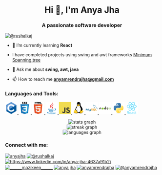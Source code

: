 <h1 align="center">Hi 👋, I'm Anya Jha</h1>
<h3 align="center">A passionate software developer</h3>

<p align="left"> <a href="https://twitter.com/@rushalkaj" target="blank"><img src="https://img.shields.io/twitter/follow/@rushalkaj?logo=twitter&style=for-the-badge" alt="@rushalkaj" /></a> </p>

- 🌱 I’m currently learning **React**

- I have completed projects using swing and awt frameworks [Minimum Spanning tree](https://github.com/anyajha/MST/blob/main/DaaP1.java)

- 💬 Ask me about **swing, awt, java**

- 📫 How to reach me **anyamrendrajha@gmail.com**



<h3 align="left">Languages and Tools:</h3>
<p align="left"> <a href="https://www.cprogramming.com/" target="_blank" rel="noreferrer"> <img src="https://raw.githubusercontent.com/devicons/devicon/master/icons/c/c-original.svg" alt="c" width="40" height="40"/> </a> <a href="https://www.w3schools.com/css/" target="_blank" rel="noreferrer"> <img src="https://raw.githubusercontent.com/devicons/devicon/master/icons/css3/css3-original-wordmark.svg" alt="css3" width="40" height="40"/> </a> <a href="https://www.w3.org/html/" target="_blank" rel="noreferrer"> <img src="https://raw.githubusercontent.com/devicons/devicon/master/icons/html5/html5-original-wordmark.svg" alt="html5" width="40" height="40"/> </a> <a href="https://www.java.com" target="_blank" rel="noreferrer"> <img src="https://raw.githubusercontent.com/devicons/devicon/master/icons/java/java-original.svg" alt="java" width="40" height="40"/> </a> <a href="https://developer.mozilla.org/en-US/docs/Web/JavaScript" target="_blank" rel="noreferrer"> <img src="https://raw.githubusercontent.com/devicons/devicon/master/icons/javascript/javascript-original.svg" alt="javascript" width="40" height="40"/> </a> <a href="https://www.linux.org/" target="_blank" rel="noreferrer"> <img src="https://raw.githubusercontent.com/devicons/devicon/master/icons/linux/linux-original.svg" alt="linux" width="40" height="40"/> </a> <a href="https://www.mysql.com/" target="_blank" rel="noreferrer"> <img src="https://raw.githubusercontent.com/devicons/devicon/master/icons/mysql/mysql-original-wordmark.svg" alt="mysql" width="40" height="40"/> </a> <a href="https://nodejs.org" target="_blank" rel="noreferrer"> <img src="https://raw.githubusercontent.com/devicons/devicon/master/icons/nodejs/nodejs-original-wordmark.svg" alt="nodejs" width="40" height="40"/> </a> <a href="https://www.python.org" target="_blank" rel="noreferrer"> <img src="https://raw.githubusercontent.com/devicons/devicon/master/icons/python/python-original.svg" alt="python" width="40" height="40"/> </a> <a href="https://reactjs.org/" target="_blank" rel="noreferrer"> <img src="https://raw.githubusercontent.com/devicons/devicon/master/icons/react/react-original-wordmark.svg" alt="react" width="40" height="40"/> </a> </p>


<div align="center">
  <img src="https://github-readme-stats.vercel.app/api?username=anyajha&hide_title=false&hide_rank=false&show_icons=true&include_all_commits=true&count_private=true&disable_animations=false&theme=merko&locale=en&hide_border=false" height="150" alt="stats graph" /> <br>
  <img src="https://streak-stats.demolab.com?user=anyajha&locale=en&mode=daily&theme=merko&hide_border=false&border_radius=5&date_format=M%20j%5B,%20Y%5D" height="150" alt="streak graph" /> <br>
  <img src="https://github-readme-stats.vercel.app/api/top-langs?username=anyajha&locale=en&hide_title=false&layout=compact&card_width=320&langs_count=5&theme=merko&hide_border=false" height="150" alt="languages graph"  />
</div>



<h3 align="left">Connect with me:</h3>
<p align="left">
<a href="https://codepen.io/anyajha" target="blank"><img align="center" src="https://raw.githubusercontent.com/rahuldkjain/github-profile-readme-generator/master/src/images/icons/Social/codepen.svg" alt="anyajha" height="30" width="40" /></a>
<a href="https://twitter.com/@rushalkaj" target="blank"><img align="center" src="https://raw.githubusercontent.com/rahuldkjain/github-profile-readme-generator/master/src/images/icons/Social/twitter.svg" alt="@rushalkaj" height="30" width="40" /></a>
<a href="https://linkedin.com/in/https://www.linkedin.com/in/anya-jha-4637a91b2/" target="blank"><img align="center" src="https://raw.githubusercontent.com/rahuldkjain/github-profile-readme-generator/master/src/images/icons/Social/linked-in-alt.svg" alt="https://www.linkedin.com/in/anya-jha-4637a91b2/" height="30" width="40" /></a>
<a href="https://instagram.com/______mazikeen______" target="blank"><img align="center" src="https://raw.githubusercontent.com/rahuldkjain/github-profile-readme-generator/master/src/images/icons/Social/instagram.svg" alt="______mazikeen______" height="30" width="40" /></a>
<a href="https://www.hackerrank.com/anya jha" target="blank"><img align="center" src="https://raw.githubusercontent.com/rahuldkjain/github-profile-readme-generator/master/src/images/icons/Social/hackerrank.svg" alt="anya jha" height="30" width="40" /></a>
<a href="https://www.leetcode.com/anyamrendrajha" target="blank"><img align="center" src="https://raw.githubusercontent.com/rahuldkjain/github-profile-readme-generator/master/src/images/icons/Social/leet-code.svg" alt="anyamrendrajha" height="30" width="40" /></a>
<a href="https://www.hackerearth.com/@anyamrendrajha" target="blank"><img align="center" src="https://raw.githubusercontent.com/rahuldkjain/github-profile-readme-generator/master/src/images/icons/Social/hackerearth.svg" alt="@anyamrendrajha" height="30" width="40" /></a>
</p>
